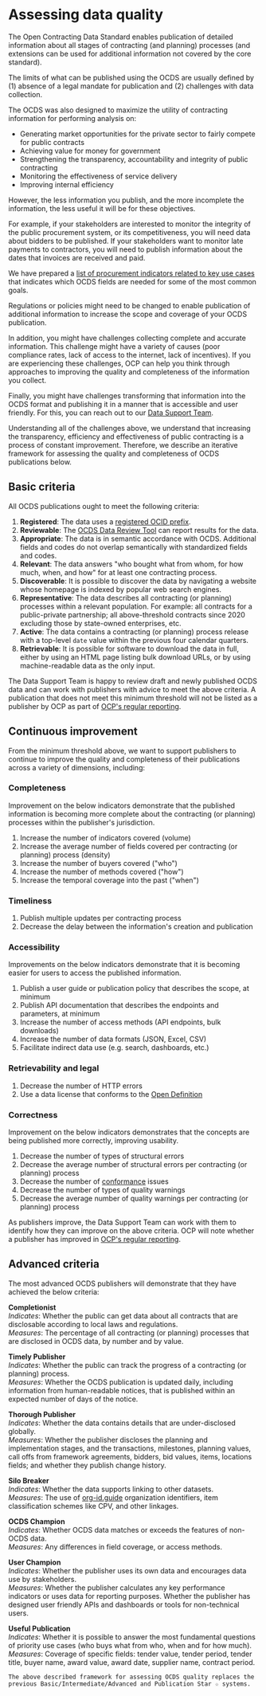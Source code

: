 # Assessing data quality

The Open Contracting Data Standard enables publication of detailed information about all stages of contracting (and planning) processes (and extensions can be used for additional information not covered by the core standard).

The limits of what can be published using the OCDS are usually defined by (1) absence of a legal mandate for publication and (2) challenges with data collection.

The OCDS was also designed to maximize the utility of contracting information for performing analysis on:

* Generating market opportunities for the private sector to fairly compete for public contracts 
* Achieving value for money for government
* Strengthening the transparency, accountability and integrity of public contracting
* Monitoring the effectiveness of service delivery
* Improving internal efficiency

However, the less information you publish, and the more incomplete the information, the less useful it will be for these objectives.

For example, if your stakeholders are interested to monitor the integrity of the public procurement system, or its competitiveness, you will need data about bidders to be published. If your stakeholders want to monitor late payments to contractors, you will need to publish information about the dates that invoices are received and paid.

We have prepared a [list of procurement indicators related to key use cases](http://bit.ly/UsingIt-indicators) that indicates which OCDS fields are needed for some of the most common goals.

Regulations or policies might need to be changed to enable publication of additional information to increase the scope and coverage of your OCDS publication.

In addition, you might have challenges collecting complete and accurate information. This challenge might have a variety of causes (poor compliance rates, lack of access to the internet, lack of incentives). If you are experiencing these challenges, OCP can help you think through approaches to improving the quality and completeness of the information you collect.

Finally, you might have challenges transforming that information into the OCDS format and publishing it in a manner that is accessible and user friendly. For this, you can reach out to our [Data Support Team](../../support/index).

Understanding all of the challenges above, we understand that increasing the transparency, efficiency and effectiveness of public contracting is a process of constant improvement. Therefore, we describe an iterative framework for assessing the quality and completeness of OCDS publications below.

## Basic criteria

All OCDS publications ought to meet the following criteria:

1. **Registered**: The data uses a [registered OCID prefix](../../schema/identifiers.md#open-contracting-process-identifier-ocid).
1. **Reviewable**: The [OCDS Data Review Tool](https://review.standard.open-contracting.org/) can report results for the data.
1. **Appropriate**: The data is in semantic accordance with OCDS. Additional fields and codes do not overlap semantically with standardized fields and codes.
1. **Relevant**: The data answers "who bought what from whom, for how much, when, and how" for at least one contracting process.
1. **Discoverable**: It is possible to discover the data by navigating a website whose homepage is indexed by popular web search engines.
1. **Representative**: The data describes all contracting (or planning) processes within a relevant population. For example: all contracts for a public-private partnership; all above-threshold contracts since 2020 excluding those by state-owned enterprises, etc.
1. **Active**: The data contains a contracting (or planning) process release with a top-level `date` value within the previous four calendar quarters.
1. **Retrievable**: It is possible for software to download the data in full, either by using an HTML page listing bulk download URLs, or by using machine-readable data as the only input.

The Data Support Team is happy to review draft and newly published OCDS data and can work with publishers with advice to meet the above criteria. A publication that does not meet this minimum threshold will not be listed as a publisher by OCP as part of [OCP's regular reporting](https://www.open-contracting.org/why-open-contracting/learning/).

## Continuous improvement

From the minimum threshold above, we want to support publishers to continue to improve the quality and completeness of their publications across a variety of dimensions, including:

### Completeness

Improvement on the below indicators demonstrate that the published information is becoming more complete about the contracting (or planning) processes within the publisher's jurisdiction.

1. Increase the number of indicators covered (volume)
1. Increase the average number of fields covered per contracting (or planning) process (density)
1. Increase the number of buyers covered ("who")
1. Increase the number of methods covered ("how")
1. Increase the temporal coverage into the past ("when")

### Timeliness

1. Publish multiple updates per contracting process
1. Decrease the delay between the information's creation and publication

### Accessibility

Improvements on the below indicators demonstrate that it is becoming easier for users to access the published information.

1. Publish a user guide or publication policy that describes the scope, at minimum
1. Publish API documentation that describes the endpoints and parameters, at minimum
1. Increase the number of access methods (API endpoints, bulk downloads)
1. Increase the number of data formats (JSON, Excel, CSV)
1. Facilitate indirect data use (e.g. search, dashboards, etc.)

### Retrievability and legal

1. Decrease the number of HTTP errors
1. Use a data license that conforms to the [Open Definition](https://opendefinition.org)

### Correctness

Improvement on the below indicators demonstrates that the concepts are being published more correctly, improving usability.

1. Decrease the number of types of structural errors
1. Decrease the average number of structural errors per contracting (or planning) process
1. Decrease the number of [conformance](../../schema/conformance_and_extensions) issues
1. Decrease the number of types of quality warnings
1. Decrease the average number of quality warnings per contracting (or planning) process

As publishers improve, the Data Support Team can work with them to identify how they can improve on the above criteria. OCP will note whether a publisher has improved in [OCP's regular reporting](https://www.open-contracting.org/why-open-contracting/learning/).

## Advanced criteria

The most advanced OCDS publishers will demonstrate that they have achieved the below criteria:

**Completionist**  
_Indicates_: Whether the public can get data about all contracts that are disclosable according to local laws and regulations.  
_Measures_: The percentage of all contracting (or planning) processes that are disclosed in OCDS data, by number and by value.

**Timely Publisher**  
_Indicates_: Whether the public can track the progress of a contracting (or planning) process.  
_Measures_: Whether the OCDS publication is updated daily, including information from human-readable notices, that is published within an expected number of days of the notice.

**Thorough Publisher**  
_Indicates_: Whether the data contains details that are under-disclosed globally.  
_Measures_: Whether the publisher discloses the planning and implementation stages, and the transactions, milestones, planning values, call offs from framework agreements, bidders, bid values, items, locations fields; and whether they publish change history.

**Silo Breaker**  
_Indicates_: Whether the data supports linking to other datasets.  
_Measures_: The use of [org-id.guide](http://org-id.guide) organization identifiers, item classification schemes like CPV, and other linkages.

**OCDS Champion**  
_Indicates_: Whether OCDS data matches or exceeds the features of non-OCDS data.  
_Measures_: Any differences in field coverage, or access methods.

**User Champion**  
_Indicates_: Whether the publisher uses its own data and encourages data use by stakeholders.  
_Measures_: Whether the publisher calculates any key performance indicators or uses data for reporting purposes. Whether the publisher has designed user friendly APIs and dashboards or tools for non-technical users.

**Useful Publication**  
_Indicates_: Whether it is possible to answer the most fundamental questions of priority use cases (who buys what from who, when and for how much).  
_Measures_: Coverage of specific fields: tender value, tender period, tender title, buyer name, award value, award date, supplier name, contract period.

```{note}
The above described framework for assessing OCDS quality replaces the previous Basic/Intermediate/Advanced and Publication Star ☆ systems.
```
